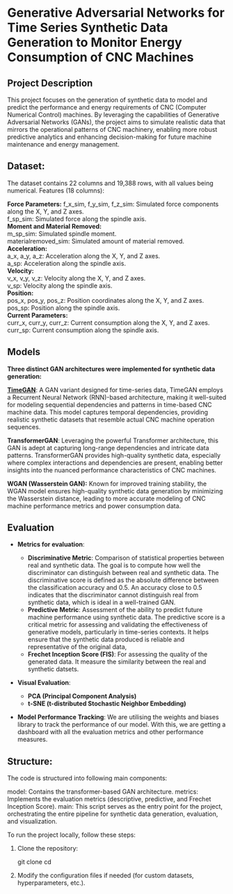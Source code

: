 # Generative Adversarial Networks for Time Series Synthetic Data Generation to Monitor Energy Consumption of CNC Machines

## Project Description
This project focuses on the generation of synthetic data to model and predict the performance and energy requirements of CNC (Computer Numerical Control) machines. By leveraging the capabilities of Generative Adversarial Networks (GANs), the project aims to simulate realistic data that mirrors the operational patterns of CNC machinery, enabling more robust predictive analytics and enhancing decision-making for future machine maintenance and energy management.

## Dataset:
The dataset contains 22 columns and 19,388 rows, with all values being numerical.
Features (18 columns):

**Force Parameters:**
f_x_sim, f_y_sim, f_z_sim: Simulated force components along the X, Y, and Z axes.  
f_sp_sim: Simulated force along the spindle axis.  
**Moment and Material Removed:**  
m_sp_sim: Simulated spindle moment.  
materialremoved_sim: Simulated amount of material removed.  
**Acceleration:**  
a_x, a_y, a_z: Acceleration along the X, Y, and Z axes.  
a_sp: Acceleration along the spindle axis.  
**Velocity:**  
v_x, v_y, v_z: Velocity along the X, Y, and Z axes.  
v_sp: Velocity along the spindle axis.  
**Position:**  
pos_x, pos_y, pos_z: Position coordinates along the X, Y, and Z axes.  
pos_sp: Position along the spindle axis.  
**Current Parameters:**  
curr_x, curr_y, curr_z: Current consumption along the X, Y, and Z axes.  
curr_sp: Current consumption along the spindle axis.

## Models
**Three distinct GAN architectures were implemented for synthetic data generation:**

**[TimeGAN](https://github.com/jsyoon0823/TimeGAN)**: A GAN variant designed for time-series data, TimeGAN employs a Recurrent Neural Network (RNN)-based architecture, making it well-suited for modeling sequential dependencies and patterns in time-based CNC machine data. This model captures temporal dependencies, providing realistic synthetic datasets that resemble actual CNC machine operation sequences.

**TransformerGAN**: Leveraging the powerful Transformer architecture, this GAN is adept at capturing long-range dependencies and intricate data patterns. TransformerGAN provides high-quality synthetic data, especially where complex interactions and dependencies are present, enabling better insights into the nuanced performance characteristics of CNC machines.

**WGAN (Wasserstein GAN):** Known for improved training stability, the WGAN model ensures high-quality synthetic data generation by minimizing the Wasserstein distance, leading to more accurate modeling of CNC machine performance metrics and power consumption data.


## Evaluation
- **Metrics for evaluation**:
  - **Discriminative Metric**: Comparison of statistical properties between real and synthetic data. The goal is to compute  how well the discriminator can distinguish between real and synthetic data. The discriminative score is defined as the absolute difference between the classification accuracy and 0.5. An accuracy close to 0.5 indicates that the discriminator cannot distinguish real from synthetic data, which is ideal in a well-trained GAN.
  - **Predictive Metric**: Assessment of the ability to predict future machine performance using synthetic data. The predictive score is a critical metric for assessing and validating the effectiveness of generative models, particularly in time-series contexts. It helps ensure that the synthetic data produced is reliable and representative of the original data,
  - **Frechet Inception Score (FIS)**: For assessing the quality of the generated data. It measure the similarity between the real and synthetic datsets.

- **Visual Evaluation**:
  - **PCA (Principal Component Analysis)**
  - **t-SNE (t-distributed Stochastic Neighbor Embedding)**

- **Model Performance Tracking**: We are utilising the weights and biases library to track the performance of our model. With this, we are getting a dashboard with all the evaluation metrics and other performance measures.

## Structure:

The code is structured into following main components:

model: Contains the transformer-based GAN architecture.
metrics: Implements the evaluation metrics (descriptive, predictive, and Frechet Inception Score).
main: This script serves as the entry point for the project, orchestrating the entire pipeline for synthetic data generation, evaluation, and visualization.


To run the project locally, follow these steps:

1. Clone the repository:
   
   git clone <repository-url>
   cd <project-folder>

2. Modify the configuration files if needed (for custom datasets, hyperparameters, etc.).
